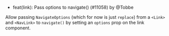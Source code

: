 - feat(link): Pass options to navigate() (#11058) by @Tobbe

Allow passing `NavigateOptions` (which for now is just `replace`) from a `<Link>` and `<NavLink>` to `navigate()` by setting an `options` prop on the link component.
